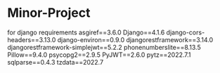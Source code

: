 # Minor-Project

for django requirements
    asgiref==3.6.0
    Django==4.1.6
    django-cors-headers==3.13.0
    django-environ==0.9.0
    djangorestframework==3.14.0
    djangorestframework-simplejwt==5.2.2
    phonenumberslite==8.13.5
    Pillow==9.4.0
    psycopg2==2.9.5
    PyJWT==2.6.0
    pytz==2022.7.1
    sqlparse==0.4.3
    tzdata==2022.7
